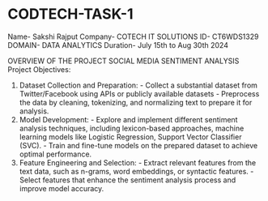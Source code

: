# CODTECH-TASK-1
Name- Sakshi Rajput
Company- COTECH IT SOLUTIONS
ID- CT6WDS1329
DOMAIN- DATA ANALYTICS
Duration- July 15th to Aug 30th 2024

OVERVIEW OF THE PROJECT
SOCIAL MEDIA SENTIMENT ANALYSIS
Project Objectives: 
1. Dataset Collection and Preparation:  - Collect a substantial dataset from Twitter/Facebook using APIs or publicly available datasets - Preprocess the data by cleaning, tokenizing, and normalizing text to prepare it for analysis. 
2. Model Development: - Explore and implement different sentiment analysis techniques, including lexicon-based 
approaches, machine learning models like Logistic Regression, Support Vector Classifier (SVC). - Train and fine-tune models on the prepared dataset to achieve optimal performance. 
3. Feature Engineering and Selection: - Extract relevant features from the text data, such as n-grams, word embeddings, or syntactic 
features. - Select features that enhance the sentiment analysis process and improve model accuracy.
